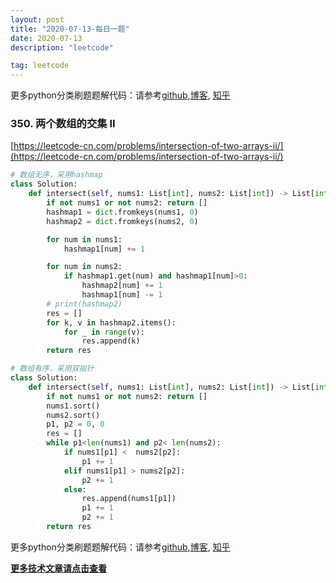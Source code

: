 ```yaml
---
layout: post
title: "2020-07-13-每日一题"
date: 2020-07-13
description: "leetcode"

tag: leetcode 
--- 
```


更多python分类刷题题解代码：请参考[github](https://github.com/lxztju/leetcode-python),[博客](https://lxztju.github.io/tags/), [知乎](https://zhuanlan.zhihu.com/c_1218480100364447744)

### 350. 两个数组的交集 II

[https://leetcode-cn.com/problems/intersection-of-two-arrays-ii/](https://leetcode-cn.com/problems/intersection-of-two-arrays-ii/)

```python
# 数组无序，采用hashmap
class Solution:
    def intersect(self, nums1: List[int], nums2: List[int]) -> List[int]:
        if not nums1 or not nums2: return []
        hashmap1 = dict.fromkeys(nums1, 0)
        hashmap2 = dict.fromkeys(nums2, 0)

        for num in nums1:
            hashmap1[num] += 1

        for num in nums2:
            if hashmap1.get(num) and hashmap1[num]>0:
                hashmap2[num] += 1
                hashmap1[num] -= 1
        # print(hashmap2)
        res = []
        for k, v in hashmap2.items():
            for _ in range(v):
                res.append(k)
        return res
```

```python
# 数组有序，采用双指针
class Solution:
    def intersect(self, nums1: List[int], nums2: List[int]) -> List[int]:
        if not nums1 or not nums2: return []
        nums1.sort()
        nums2.sort()
        p1, p2 = 0, 0
        res = []
        while p1<len(nums1) and p2< len(nums2):
            if nums1[p1] <  nums2[p2]:
                p1 += 1
            elif nums1[p1] > nums2[p2]:
                p2 += 1
            else:
                res.append(nums1[p1])
                p1 += 1
                p2 += 1
        return res
```




更多python分类刷题题解代码：请参考[github](https://github.com/lxztju/leetcode-python),[博客](https://lxztju.github.io/tags/), [知乎](https://zhuanlan.zhihu.com/c_1218480100364447744)


**[更多技术文章请点击查看](https://lxztju.github.io/tags/)**